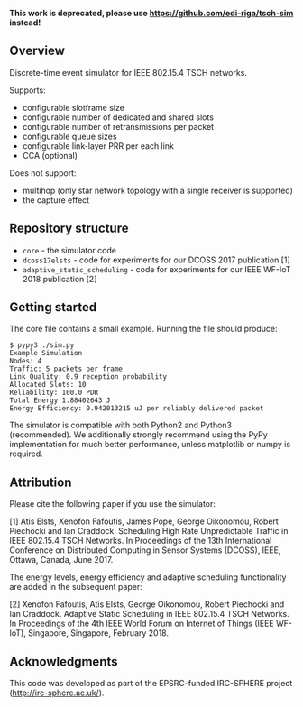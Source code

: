 **This work is deprecated, please use https://github.com/edi-riga/tsch-sim instead!**

## Overview ##

Discrete-time event simulator for IEEE 802.15.4 TSCH networks.

Supports:

* configurable slotframe size
* configurable number of dedicated and shared slots
* configurable number of retransmissions per packet
* configurable queue sizes
* configurable link-layer PRR per each link
* CCA (optional)

Does not support:

* multihop (only star network topology with a single receiver is supported)
* the capture effect

## Repository structure ##

* `core` - the simulator code
* `dcoss17elsts` - code for experiments for our DCOSS 2017 publication [1]
* `adaptive_static_scheduling` - code for experiments for our IEEE WF-IoT 2018 publication [2]

## Getting started ##

The core file contains a small example. Running the file should produce:


```
$ pypy3 ./sim.py 
Example Simulation
Nodes: 4
Traffic: 5 packets per frame
Link Quality: 0.9 reception probability
Allocated Slots: 10
Reliability: 100.0 PDR
Total Energy 1.88402643 J
Energy Efficiency: 0.942013215 uJ per reliably delivered packet
```


The simulator is compatible with both Python2 and Python3 (recommended). We additionally strongly recommend using the PyPy implementation for much better performance, unless matplotlib or numpy is required.

## Attribution ##

Please cite the following paper if you use the simulator:

[1] Atis Elsts, Xenofon Fafoutis, James Pope, George Oikonomou, Robert Piechocki and Ian Craddock. Scheduling High Rate Unpredictable Traffic in IEEE 802.15.4 TSCH Networks. In Proceedings of the 13th International Conference on Distributed Computing in Sensor Systems (DCOSS), IEEE, Ottawa, Canada, June 2017.

The energy levels, energy efficiency and adaptive scheduling functionality are added in the subsequent paper:

[2] Xenofon Fafoutis, Atis Elsts, George Oikonomou, Robert Piechocki and Ian Craddock. Adaptive Static Scheduling in IEEE 802.15.4 TSCH Networks. In Proceedings of the 4th IEEE World Forum on Internet of Things (IEEE 
WF-IoT), Singapore, Singapore, February 2018.

## Acknowledgments ##

This code was developed as part of the EPSRC-funded IRC-SPHERE project (http://irc-sphere.ac.uk/).
